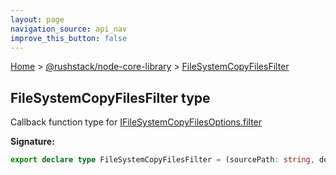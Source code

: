 ```yaml
---
layout: page
navigation_source: api_nav
improve_this_button: false
---
```



[Home](./index.md) &gt; [@rushstack/node-core-library](./node-core-library.md) &gt; [FileSystemCopyFilesFilter](./node-core-library.filesystemcopyfilesfilter.md)

## FileSystemCopyFilesFilter type

Callback function type for [IFileSystemCopyFilesOptions.filter](./node-core-library.ifilesystemcopyfilesoptions.filter.md)

<b>Signature:</b>

```typescript
export declare type FileSystemCopyFilesFilter = (sourcePath: string, destinationPath: string) => boolean;
```
